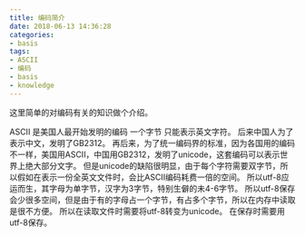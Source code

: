 ```yaml
---
title: 编码简介
date: 2018-06-13 14:36:28
categories:
- basis
tags:
- ASCII
- 编码
- basis
- knowledge
---
```

这里简单的对编码有关的知识做个介绍。
<!--more-->
ASCII 是美国人最开始发明的编码 一个字节 只能表示英文字符。
后来中国人为了表示中文，发明了GB2312。
再后来，为了统一编码界的标准，因为各国用的编码不一样，美国用ASCII，中国用GB2312，发明了unicode，这套编码可以表示世界上绝大部分文字。
但是unicode的缺陷很明显，由于每个字符需要双字节，所以假如在表示一份全英文文件时，会比ASCII编码耗费一倍的空间。
所以utf-8应运而生，其字母为单字节，汉字为3字节，特别生僻的未4-6字节。
所以utf-8保存会少很多空间，但是由于有的字母占一个字节，有占多个字节，所以在内存中读取是很不方便。
所以在读取文件时需要将utf-8转变为unicode。
在保存时需要用utf-8保存。

